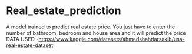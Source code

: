 # Real_estate_prediction
A model trained to predict real estate price. You just have to enter the number of bathroom, bedroom and house area and it will predict the price
DATA USED -https://www.kaggle.com/datasets/ahmedshahriarsakib/usa-real-estate-dataset
